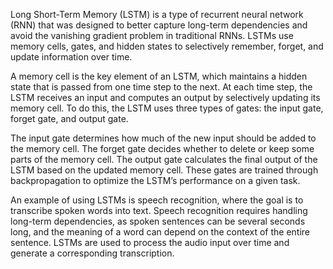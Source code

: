 Long Short-Term Memory (LSTM) is a type of recurrent neural network (RNN) that was designed to better capture long-term dependencies and avoid the vanishing gradient problem in traditional RNNs. LSTMs use memory cells, gates, and hidden states to selectively remember, forget, and update information over time. 

A memory cell is the key element of an LSTM, which maintains a hidden state that is passed from one time step to the next. At each time step, the LSTM receives an input and computes an output by selectively updating its memory cell. To do this, the LSTM uses three types of gates: the input gate, forget gate, and output gate. 

The input gate determines how much of the new input should be added to the memory cell. The forget gate decides whether to delete or keep some parts of the memory cell. The output gate calculates the final output of the LSTM based on the updated memory cell. These gates are trained through backpropagation to optimize the LSTM’s performance on a given task.

An example of using LSTMs is speech recognition, where the goal is to transcribe spoken words into text. Speech recognition requires handling long-term dependencies, as spoken sentences can be several seconds long, and the meaning of a word can depend on the context of the entire sentence. LSTMs are used to process the audio input over time and generate a corresponding transcription.